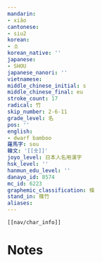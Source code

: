 ```yaml
---
mandarin:
- xiǎo
cantonese:
- siu2
korean:
- 소
korean_native: ''
japanese:
- SHOU
japanese_nanori: ''
vietnamese:
middle_chinese_initial: s
middle_chinese_final: eu
stroke_count: 17
radical: 竹
skip_number: 2-6-11
grade_level: 名
pos: ''
english:
- dwarf bamboo
羅馬字: sou
韓文: '[[솟]]'
joyo_level: 日本人名用漢字
hsk_level: ''
hanmun_edu_level: ''
danayo_id: 8574
mc_id: 6223
graphemic_classification: 條
stand_in: 篠竹
aliases:
---
```

```meta-bind-embed
[[nav/char_info]]
```

# Notes
